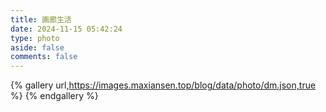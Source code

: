 ```yaml
---
title: 画廊生活
date: 2024-11-15 05:42:24
type: photo
aside: false
comments: false
---
```


{% gallery url,https://images.maxiansen.top/blog/data/photo/dm.json,true %}
{% endgallery %}